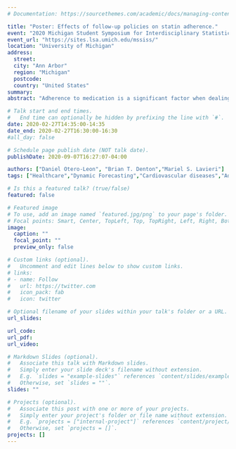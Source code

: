 ```yaml
---
# Documentation: https://sourcethemes.com/academic/docs/managing-content/

title: "Poster: Effects of follow-up policies on statin adherence."
event: "2020 Michigan Student Symposium for Interdisciplinary Statistical Sciences"
event_url: "https://sites.lsa.umich.edu/mssiss/"
location: "University of Michigan"
address: 
  street:
  city: "Ann Arbor"
  region: "Michigan"
  postcode: 
  country: "United States"
summary:
abstract: "Adherence to medication is a significant factor when dealing with the prevention of cardiovascular diseases. Medications can reduce the risk of stroke or heart attack, but they only work to the extent that patients adhere to the medications. The first line of treatment is often statin medication. When patients have low adherence to low statins, past studies suggest that to increase the adherence, the physicians should increase the surveillance and remind the patient of the benefits of taking the medication. For cardiovascular diseases, the literature has studied adherence to statins widely, considering demographics and medical factors and their relationship to adherence. The American College of Cardiology suggests constant surveillance over the first year that the physician prescribes the medication, checking medication effects and adherence. Afterwards surveillance is typically reduced and patient adherence is checked less frequently. In this study, we focus on long-term adherence with an emphasis on patients after the first year of medication. We study factors associated with patient adherence using longitudinal data for statins in a large cohort of patients seen in the national Veterans Affairs health system. We further develop predictive models and assess their performance as a means to help physicians identify patients with poor adherence."

# Talk start and end times.
#   End time can optionally be hidden by prefixing the line with `#`.
date: 2020-02-27T14:35:00-14:35
date_end: 2020-02-27T16:30:00-16:30
#all_day: false

# Schedule page publish date (NOT talk date).
publishDate: 2020-09-07T16:27:07-04:00

authors: ["Daniel Otero-Leon", "Brian T. Denton","Mariel S. Lavieri"]
tags: ["Healthcare","Dynamic Forecasting","Cardiovascular diseases","Adherence","Poster Presentation"]

# Is this a featured talk? (true/false)
featured: false

# Featured image
# To use, add an image named `featured.jpg/png` to your page's folder. 
# Focal points: Smart, Center, TopLeft, Top, TopRight, Left, Right, BottomLeft, Bottom, BottomRight.
image:
  caption: ""
  focal_point: ""
  preview_only: false

# Custom links (optional).
#   Uncomment and edit lines below to show custom links.
# links:
# - name: Follow
#   url: https://twitter.com
#   icon_pack: fab
#   icon: twitter

# Optional filename of your slides within your talk's folder or a URL.
url_slides:

url_code:
url_pdf:
url_video:

# Markdown Slides (optional).
#   Associate this talk with Markdown slides.
#   Simply enter your slide deck's filename without extension.
#   E.g. `slides = "example-slides"` references `content/slides/example-slides.md`.
#   Otherwise, set `slides = ""`.
slides: ""

# Projects (optional).
#   Associate this post with one or more of your projects.
#   Simply enter your project's folder or file name without extension.
#   E.g. `projects = ["internal-project"]` references `content/project/deep-learning/index.md`.
#   Otherwise, set `projects = []`.
projects: []
---
```

